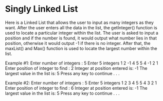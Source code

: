 # Singly Linked List

Here is a Linked List that allows the user to input as many integers as they want. After the user enters all the data in the list, the getInteger() function is used to locate a particular integer within the list. The user is asked to input a position and if the number is found, it would output what number lies in that position, otherwise it would output -1 if there is no integer. After that, the maxList() and Max() function is used to locate the largest number within the list. 

Example #1:
Enter number of integers : 5
Enter 5 integers
1 2 -1 4 5
5 4 -1 2 1
Enter position of integer to find : 2
Integer at position entered is: -1
The largest value in the list is: 5
Press any key to continue . . .

Example #2:
Enter number of integers : 5
Enter 5 integers
1 2 3 4 5
5 4 3 2 1
Enter position of integer to find : 6
Integer at position entered is: -1
The largest value in the list is: 5
Press any key to continue . . .
